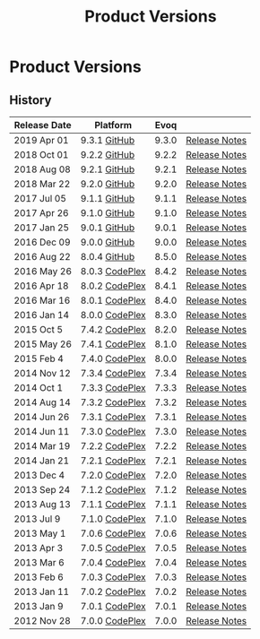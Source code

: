 ﻿---
uid: product-versions
locale: en
title: Product Versions
dnneditions:
dnnversion: 09.03.01
related-topics: administrators-included-modules-overview,requirements,dnn-overview,control-bar-to-persona-bar,persona-bar-by-role,providers,dnn-license,more-resources
---

# Product Versions

## History

|**Release Date**|**Platform**|**Evoq**|  |
|---|---|---|---|
|2019 Apr 01|9.3.1 [GitHub](https://github.com/dnnsoftware/Dnn.Platform/releases/tag/v9.3.1)|9.3.0|[Release Notes](xref:relnotes-2019-apr-03)|
|2018 Oct 01|9.2.2 [GitHub](https://github.com/dnnsoftware/Dnn.Platform/releases/tag/v9.2.2)|9.2.2|[Release Notes](xref:relnotes-2018-oct-01)|
|2018 Aug 08|9.2.1 [GitHub](https://github.com/dnnsoftware/Dnn.Platform/releases/tag/v9.2.1)|9.2.1|[Release Notes](xref:relnotes-2018-aug-08)|
|2018 Mar 22|9.2.0 [GitHub](https://github.com/dnnsoftware/Dnn.Platform/releases/tag/v9.2.0)|9.2.0|[Release Notes](xref:relnotes-2018-mar-22)|
|2017 Jul 05|9.1.1 [GitHub](https://github.com/dnnsoftware/Dnn.Platform/releases/tag/v9.1.1)|9.1.1|[Release Notes](xref:relnotes-2017-jul-05)|
|2017 Apr 26|9.1.0 [GitHub](https://github.com/dnnsoftware/Dnn.Platform/releases/tag/v9.1.0)|9.1.0|[Release Notes](xref:relnotes-2017-apr-26)|
|2017 Jan 25|9.0.1 [GitHub](https://github.com/dnnsoftware/Dnn.Platform/releases/tag/v9.0.1)|9.0.1|[Release Notes](xref:relnotes-2017-jan-25)|
|2016 Dec 09|9.0.0 [GitHub](https://github.com/dnnsoftware/Dnn.Platform/releases/tag/v9.0.0)|9.0.0|[Release Notes](xref:relnotes-2016-dec-09)|
|2016 Aug 22|8.0.4 [GitHub](https://github.com/dnnsoftware/Dnn.Platform/releases/tag/v8.0.4)|8.5.0|[Release Notes](xref:relnotes-2016-aug-22)|
|2016 May 26|8.0.3 [CodePlex](https://github.com/dnnsoftware/Dnn.Releases.Archive.8x/tree/master/08.00.03)|8.4.2|[Release Notes](xref:relnotes-2016-may-26)|
|2016 Apr 18|8.0.2 [CodePlex](https://github.com/dnnsoftware/Dnn.Releases.Archive.8x/tree/master/08.00.02)|8.4.1|[Release Notes](xref:relnotes-2016-apr-18)|
|2016 Mar 16|8.0.1 [CodePlex](https://github.com/dnnsoftware/Dnn.Releases.Archive.8x/tree/master/08.00.01)|8.4.0|[Release Notes](xref:relnotes-2016-mar-16)|
|2016 Jan 14|8.0.0 [CodePlex](https://github.com/dnnsoftware/Dnn.Releases.Archive.8x/tree/master/08.00.00)|8.3.0|[Release Notes](xref:relnotes-2016-jan-14)|
|2015 Oct 5|7.4.2 [CodePlex](https://github.com/dnnsoftware/Dnn.Releases.Archive.7x/tree/master/07.04.02)|8.2.0|[Release Notes](xref:relnotes-2015-oct-05)|
|2015 May 26|7.4.1 [CodePlex](https://github.com/dnnsoftware/Dnn.Releases.Archive.7x/tree/master/07.04.01)|8.1.0|[Release Notes](xref:relnotes-2015-may-26)|
|2015 Feb 4|7.4.0 [CodePlex](https://github.com/dnnsoftware/Dnn.Releases.Archive.7x/tree/master/07.04.00)|8.0.0|[Release Notes](xref:relnotes-2015-feb-04)|
|2014 Nov 12|7.3.4 [CodePlex](https://github.com/dnnsoftware/Dnn.Releases.Archive.7x/tree/master/07.03.04)|7.3.4|[Release Notes](xref:relnotes-2014-nov-12)|
|2014 Oct 1|7.3.3 [CodePlex](https://github.com/dnnsoftware/Dnn.Releases.Archive.7x/tree/master/07.03.03)|7.3.3|[Release Notes](xref:relnotes-2014-oct-01)|
|2014 Aug 14|7.3.2 [CodePlex](https://github.com/dnnsoftware/Dnn.Releases.Archive.7x/tree/master/07.03.02)|7.3.2|[Release Notes](xref:relnotes-2014-aug-14)|
|2014 Jun 26|7.3.1 [CodePlex](https://github.com/dnnsoftware/Dnn.Releases.Archive.7x/tree/master/07.03.01)|7.3.1|[Release Notes](xref:relnotes-2014-jun-26)|
|2014 Jun 11|7.3.0 [CodePlex](https://github.com/dnnsoftware/Dnn.Releases.Archive.7x/tree/master/07.03.00)|7.3.0|[Release Notes](xref:relnotes-2014-jun-11)|
|2014 Mar 19|7.2.2 [CodePlex](https://github.com/dnnsoftware/Dnn.Releases.Archive.7x/tree/master/07.02.02)|7.2.2|[Release Notes](xref:relnotes-2014-mar-19)|
|2014 Jan 21|7.2.1 [CodePlex](https://github.com/dnnsoftware/Dnn.Releases.Archive.7x/tree/master/07.02.01)|7.2.1|[Release Notes](xref:relnotes-2014-jan-21)|
|2013 Dec 4|7.2.0 [CodePlex](https://github.com/dnnsoftware/Dnn.Releases.Archive.7x/tree/master/07.02.00)|7.2.0|[Release Notes](xref:relnotes-2013-dec-04)|
|2013 Sep 24|7.1.2 [CodePlex](https://github.com/dnnsoftware/Dnn.Releases.Archive.7x/tree/master/07.01.02)|7.1.2|[Release Notes](xref:relnotes-2013-sep-24)|
|2013 Aug 13|7.1.1 [CodePlex](https://github.com/dnnsoftware/Dnn.Releases.Archive.7x/tree/master/07.01.01)|7.1.1|[Release Notes](xref:relnotes-2013-aug-13)|
|2013 Jul 9|7.1.0 [CodePlex](https://github.com/dnnsoftware/Dnn.Releases.Archive.7x/tree/master/07.01.00)|7.1.0|[Release Notes](xref:relnotes-2013-jul-09)|
|2013 May 1|7.0.6 [CodePlex](https://github.com/dnnsoftware/Dnn.Releases.Archive.7x/tree/master/07.00.06)|7.0.6|[Release Notes](xref:relnotes-2013-may-01)|
|2013 Apr 3|7.0.5 [CodePlex](https://github.com/dnnsoftware/Dnn.Releases.Archive.7x/tree/master/07.00.05)|7.0.5|[Release Notes](xref:relnotes-2013-apr-03)|
|2013 Mar 6|7.0.4 [CodePlex](https://github.com/dnnsoftware/Dnn.Releases.Archive.7x/tree/master/07.00.04)|7.0.4|[Release Notes](xref:relnotes-2013-mar-06)|
|2013 Feb 6|7.0.3 [CodePlex](https://github.com/dnnsoftware/Dnn.Releases.Archive.7x/tree/master/07.00.03)|7.0.3|[Release Notes](xref:relnotes-2013-feb-06)|
|2013 Jan 11|7.0.2 [CodePlex](https://github.com/dnnsoftware/Dnn.Releases.Archive.7x/tree/master/07.00.02)|7.0.2|[Release Notes](xref:relnotes-2013-jan-11)|
|2013 Jan 9|7.0.1 [CodePlex](https://github.com/dnnsoftware/Dnn.Releases.Archive.7x/tree/master/07.00.01)|7.0.1|[Release Notes](xref:relnotes-2013-jan-09)|
|2012 Nov 28|7.0.0 [CodePlex](https://github.com/dnnsoftware/Dnn.Releases.Archive.7x/tree/master/07.00.00)|7.0.0|[Release Notes](xref:relnotes-2012-nov-28)|

